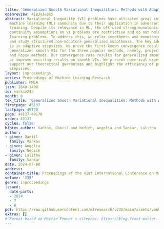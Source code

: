 ```yaml
---
title: 'Generalized Smooth Variational Inequalities: Methods with Adaptive Stepsizes'
openreview: 4iBJyJeBX5
abstract: Variational Inequality (VI) problems have attracted great interest in the
  machine learning (ML) community due to their application in adversarial and multi-agent
  training. Despite its relevance in ML, the oft-used strong-monotonicity and Lipschitz
  continuity assumptions on VI problems are restrictive and do not hold in many machine
  learning problems. To address this, we relax smoothness and monotonicity assumptions
  and study structured non-monotone generalized smoothness. The key idea of our results
  is in adaptive stepsizes. We prove the first-known convergence results for solving
  generalized smooth VIs for the three popular methods, namely, projection, Korpelevich,
  and Popov methods. Our convergence rate results for generalized smooth VIs match
  or improve existing results on smooth VIs. We present numerical experiments that
  support our theoretical guarantees and highlight the efficiency of proposed adaptive
  stepsizes.
layout: inproceedings
series: Proceedings of Machine Learning Research
publisher: PMLR
issn: 2640-3498
id: vankov24a
month: 0
tex_title: 'Generalized Smooth Variational Inequalities: Methods with Adaptive Stepsizes'
firstpage: 49137
lastpage: 49170
page: 49137-49170
order: 49137
cycles: false
bibtex_author: Vankov, Daniil and Nedich, Angelia and Sankar, Lalitha
author:
- given: Daniil
  family: Vankov
- given: Angelia
  family: Nedich
- given: Lalitha
  family: Sankar
date: 2024-07-08
address:
container-title: Proceedings of the 41st International Conference on Machine Learning
volume: '235'
genre: inproceedings
issued:
  date-parts:
  - 2024
  - 7
  - 8
pdf: https://raw.githubusercontent.com/mlresearch/v235/main/assets/vankov24a/vankov24a.pdf
extras: []
# Format based on Martin Fenner's citeproc: https://blog.front-matter.io/posts/citeproc-yaml-for-bibliographies/
---
```

